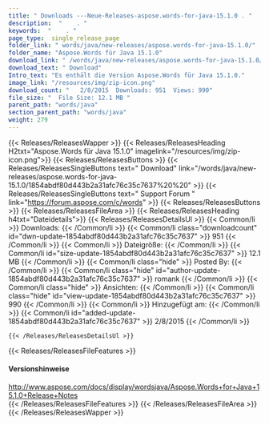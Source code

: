 ```yaml
---
title: " Downloads ---Neue-Releases-aspose.words-for-java-15.1.0 . "
description:  "    . " 
keywords:  "    . " 
page_type:  single_release_page
folder_link: " words/java/new-releases/aspose.words-for-java-15.1.0/"
folder_name: "Aspose.Words für Java 15.1.0"
download_link: " /words/java/new-releases/aspose.words-for-java-15.1.0/1854abdf80d443b2a31afc76c35c7637"
download_text: " Download"
Intro_text: "Es enthält die Version Aspose.Words für Java 15.1.0."
image_link: "/resources/img/zip-icon.png"
download_count: "   2/8/2015  Downloads: 951  Views: 990"
file_size: "  File Size: 12.1 MB "
parent_path: "words/java"
section_parent_path: "words/java"
weight: 279
---
```


{{< Releases/ReleasesWapper >}}
  {{< Releases/ReleasesHeading H2txt="Aspose.Words für Java 15.1.0" imagelink="/resources/img/zip-icon.png">}}
  {{< Releases/ReleasesButtons >}}
    {{< Releases/ReleasesSingleButtons text=" Download" link="/words/java/new-releases/aspose.words-for-java-15.1.0/1854abdf80d443b2a31afc76c35c7637%20%20" >}}
    {{< Releases/ReleasesSingleButtons text=" Support Forum " link="https://forum.aspose.com/c/words" >}}
  {{< Releases/ReleasesButtons >}}
  {{< Releases/ReleasesFileArea >}}
    {{< Releases/ReleasesHeading h4txt="Dateidetails">}}
    {{< Releases/ReleasesDetailsUl >}}
            {{< Common/li >}} Downloads: {{< /Common/li >}}
      {{< Common/li class="downloadcount" id="dwn-update-1854abdf80d443b2a31afc76c35c7637" >}} 951 {{< /Common/li >}}
      {{< Common/li >}} Dateigröße: {{< /Common/li >}}
      {{< Common/li id="size-update-1854abdf80d443b2a31afc76c35c7637" >}} 12.1 MB {{< /Common/li >}} 
      {{< Common/li  class="hide" >}} Posted By: {{< /Common/li >}} 
      {{< Common/li class="hide" id="author-update-1854abdf80d443b2a31afc76c35c7637" >}} romank {{< /Common/li >}}
      {{< Common/li class="hide" >}} Ansichten: {{< /Common/li >}}
      {{< Common/li class="hide" id="view-update-1854abdf80d443b2a31afc76c35c7637" >}} 990 {{< /Common/li >}}
      {{< Common/li >}} Hinzugefügt am: {{< /Common/li >}}
      {{< Common/li id="added-update-1854abdf80d443b2a31afc76c35c7637" >}} 2/8/2015 {{< /Common/li >}} 

    {{< /Releases/ReleasesDetailsUl >}}

  {{< Releases/ReleasesFileFeatures >}}
      <h4>Versionshinweise</h4><div> <a href="http://www.aspose.com/docs/display/wordsjava/Aspose.Words+for+Java+15.1.0+Release+Notes">http://www.aspose.com/docs/display/wordsjava/Aspose.Words+for+Java+15.1.0+Release+Notes</a></div>
  {{< /Releases/ReleasesFileFeatures >}}
 {{< /Releases/ReleasesFileArea >}}
{{< /Releases/ReleasesWapper >}}



